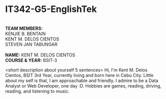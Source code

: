 # IT342-G5-EnglishTek

<br><strong>TEAM MEMBERS:</strong>
<br>KENJIE B. BENTAIN
<br>KENT M. DELOS CIENTOS
<br>STEVEN JAN TABUNGAR
<br>
<br><strong>NAME:</strong> KENT M. DELOS CIENTOS
<br><strong>COURSE & YEAR:</strong> BSIT-3
<br> 


<short description about yourself 5 sentences>
Hi, I'm Kent M. Delos Cientos, BSIT 3rd Year, currently living and born here in Cebu City. Little about my self is that, I am approachable and friendly. I admire to be a Data Analyst or Web Developer, one day :D. Hobbies are games, reading, driving, reading, and listening to music. 
